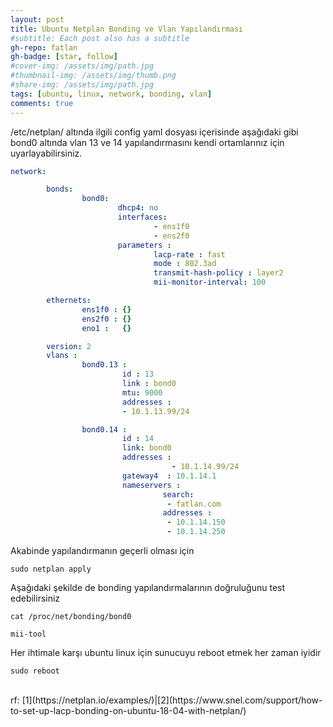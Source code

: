 ```yaml
---
layout: post
title: Ubuntu Netplan Bonding ve Vlan Yapılandırması
#subtitle: Each post also has a subtitle
gh-repo: fatlan
gh-badge: [star, follow]
#cover-img: /assets/img/path.jpg
#thumbnail-img: /assets/img/thumb.png
#share-img: /assets/img/path.jpg
tags: [ubuntu, linux, network, bonding, vlan]
comments: true
---
```


/etc/netplan/ altında ilgili config yaml dosyası içerisinde aşağıdaki gibi bond0 altında vlan 13 ve 14 yapılandırmasını kendi ortamlarınız için uyarlayabilirsiniz.


~~~yaml
network:

        bonds:
                bond0:
                        dhcp4: no
                        interfaces:
                                - ens1f0
                                - ens2f0
                        parameters :
                                lacp-rate : fast
                                mode : 802.3ad
                                transmit-hash-policy : layer2
                                mii-monitor-interval: 100

        ethernets:
                ens1f0 : {}
                ens2f0 : {}
                eno1 :   {}

        version: 2
        vlans :
                bond0.13 :
                         id : 13
                         link : bond0
                         mtu: 9000
                         addresses :
                         - 10.1.13.99/24

                bond0.14 :
                         id : 14
                         link: bond0
                         addresses :
                                    - 10.1.14.99/24
                         gateway4  : 10.1.14.1
                         nameservers :
                                  search:
                                   - fatlan.com
                                  addresses :
                                   - 10.1.14.150
                                   - 10.1.14.250
~~~

Akabinde yapılandırmanın geçerli olması için
~~~
sudo netplan apply
~~~

Aşağıdaki şekilde de bonding yapılandırmalarının doğruluğunu test edebilirsiniz
~~~
cat /proc/net/bonding/bond0

mii-tool
~~~

Her ihtimale karşı ubuntu linux için sunucuyu reboot etmek her zaman iyidir
~~~
sudo reboot
~~~

<br>
rf: [1](https://netplan.io/examples/)|[2](https://www.snel.com/support/how-to-set-up-lacp-bonding-on-ubuntu-18-04-with-netplan/)